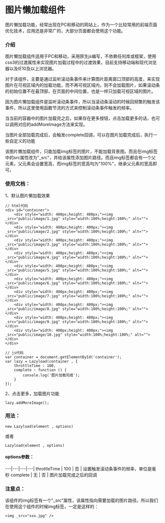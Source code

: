 # 图片懒加载组件
图片懒加载功能，经常出现在PC和移动的网站上，作为一个比较常用的前端页面优化技术，应用还是非常广的，大部分页面都会使用这个功能。
### 介绍
图片懒加载组件适用于PC和移动，采用原生js编写，不依赖任何库或框架，使用css3的过渡属性来实现图片加载过程中的过渡效果，目前支持移动端和现代浏览器以及IE10及以上浏览器。

对于该组件，主要是通过监听滚动条事件来计算图片距离窗口顶部的高度，来实现图片在可视区域内的加载功能，而不再可视区域内，则不会加载图片，如果滚动条的初始位置不在最顶部，在页面的中间位置，也是一样只加载可视区域的图片。

因为图片懒加载组件是监听滚动条事件，所以当滚动条滚动的时候回频繁的触发该事件，所以这里使用函数节流的方式来控制滚动条事件触发的频率。

当当前的容器中的图片加载完之后，如果存在更多按钮，点击加载更多的话，也可以调用对应的addMoreImage方法来实现。

当图片全部加载完成后，会触发complete回调，可以在图片加载完成后，执行一些自定义的功能

该图片懒加载组件，只能加载img标签的图片，不能加载背景图。而且在img标签中的src属性改为"_src"，并给该属性添加图片路径。而且img标签都会有一个父元素，父元素会设置宽高，而img标签的宽高均为"100%"，继承父元素的宽高即可。
### 使用文档：
1、默认图片懒加载效果
```
// html代码
<div id="container">
    <div style="width: 400px;height: 400px;"><img _src="public/image/1.jpg" style="width:100%;height:100%;" alt=""></div>
    <div style="width: 400px;height: 400px;"><img _src="public/image/2.jpg" style="width:100%;height:100%;" alt=""></div>
    <div style="width: 400px;height: 400px;"><img _src="public/image/3.jpg" style="width:100%;height:100%;" alt=""></div>
    <div style="width: 400px;height: 400px;"><img _src="public/image/4.jpg" style="width:100%;height:100%;" alt=""></div>
    <div style="width: 400px;height: 400px;"><img _src="public/image/5.jpg" style="width:100%;height:100%;" alt=""></div>
    <div style="width: 400px;height: 400px;"><img _src="public/image/6.jpg" style="width:100%;height:100%;" alt=""></div>
    <div style="width: 400px;height: 400px;"><img _src="public/image/7.jpg" style="width:100%;height:100%;" alt=""></div>
    <div style="width: 400px;height: 400px;"><img _src="public/image/8.jpg" style="width:100%;height:100%;" alt=""></div>
    <div style="width: 400px;height: 400px;"><img _src="public/image/9.jpg" style="width:100%;height:100%;" alt=""></div>
    <div style="width: 400px;height: 400px;"><img _src="public/image/10.jpg" style="width:100%;height:100%;" alt=""></div>
</div>
```
```
// js代码
var container = document.getElementById('container');
var lazy = Lazyload(container , {
    throttleTime : 100,
    complete : function () {
        console.log('图片加载完成');
    }
});
```
2、点击更多，加载图片功能
```
lazy.addMoreImage();
```
### 用法：
```
new Lazyload(element , options)
```
或者
```
Lazyload(element , options)
```
#### options参数：
---|---|---|---|
throttleTime | 100 | 否 | 设置触发滚动条事件的频率，单位是毫秒
complete | 无 | 否 | 图片加载完成之后的回调

### 注意点：
该组件的img标签有一个"_src"属性，该属性指向需要加载的图片路径。所以我们在使用这个组件的时候img标签，一定是这样的：
```
<img _src="xxx.jpg" />
```